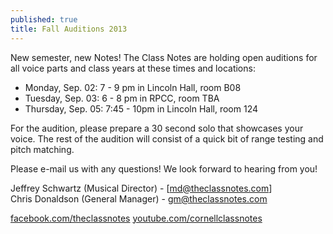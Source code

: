 ```yaml
---
published: true
title: Fall Auditions 2013
---
```


New semester, new Notes! The Class Notes are holding open auditions for all voice parts and class years at these times and locations:

- Monday, Sep. 02: 7 - 9 pm in Lincoln Hall, room B08
- Tuesday, Sep. 03: 6 - 8 pm in RPCC, room TBA
- Thursday, Sep. 05: 7:45 - 10pm in Lincoln Hall, room 124

For the audition, please prepare a 30 second solo that showcases your voice. The rest of the audition will consist of a quick bit of range testing and pitch matching.

Please e-mail us with any questions! We look forward to hearing from you!

Jeffrey Schwartz (Musical Director) - [md@theclassnotes.com]<br>
Chris Donaldson (General Manager) - gm@theclassnotes.com

[facebook.com/theclassnotes](http://facebook.com/theclassnotes)
[youtube.com/cornellclassnotes](www.youtube.com/cornellclassnotes)